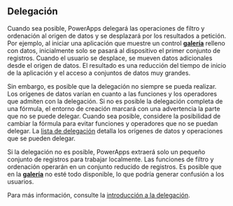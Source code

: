 ## <a name="delegation"></a>Delegación
Cuando sea posible, PowerApps delegará las operaciones de filtro y ordenación al origen de datos y se desplazará por los resultados a petición. Por ejemplo, al iniciar una aplicación que muestre un control **[galería](../articles/controls/control-gallery.md)** relleno con datos, inicialmente solo se pasará al dispositivo el primer conjunto de registros. Cuando el usuario se desplace, se mueven datos adicionales desde el origen de datos. El resultado es una reducción del tiempo de inicio de la aplicación y el acceso a conjuntos de datos muy grandes.

Sin embargo, es posible que la delegación no siempre se pueda realizar. Los orígenes de datos varían en cuanto a las funciones y los operadores que admiten con la delegación. Si no es posible la delegación completa de una fórmula, el entorno de creación marcará con una advertencia la parte que no se puede delegar. Cuando sea posible, considere la posibilidad de cambiar la fórmula para evitar funciones y operadores que no se puedan delegar.  La [lista de delegación](../articles/delegation-list.md) detalla los orígenes de datos y operaciones que se pueden delegar.

Si la delegación no es posible, PowerApps extraerá solo un pequeño conjunto de registros para trabajar localmente. Las funciones de filtro y ordenación operarán en un conjunto reducido de registros. Es posible que en la **[galería](../articles/controls/control-gallery.md)** no esté todo disponible, lo que podría generar confusión a los usuarios. 

Para más información, consulte la [introducción a la delegación](../articles/delegation-overview.md).

